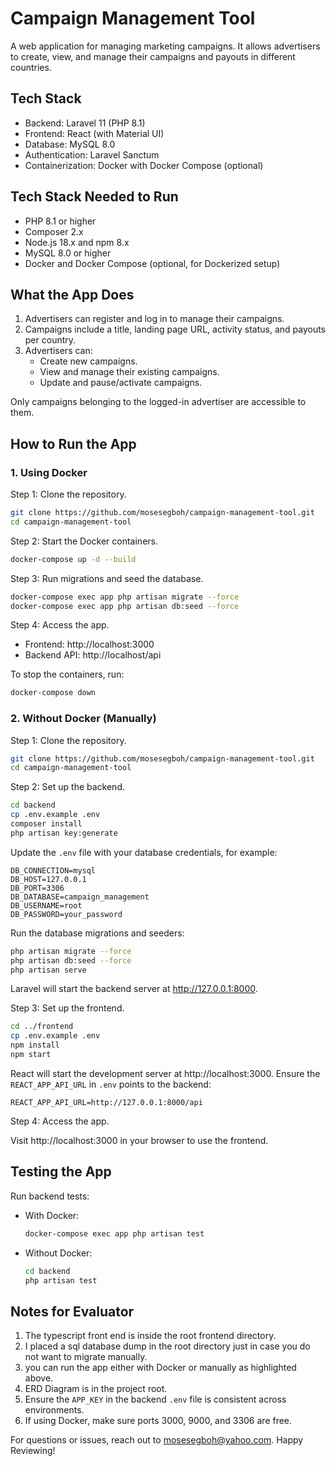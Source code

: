 # Campaign Management Tool

A web application for managing marketing campaigns. It allows advertisers to create, view, and manage their campaigns and payouts in different countries.

## Tech Stack

- Backend: Laravel 11 (PHP 8.1)
- Frontend: React (with Material UI)
- Database: MySQL 8.0
- Authentication: Laravel Sanctum
- Containerization: Docker with Docker Compose (optional)

## Tech Stack Needed to Run

- PHP 8.1 or higher
- Composer 2.x
- Node.js 18.x and npm 8.x
- MySQL 8.0 or higher
- Docker and Docker Compose (optional, for Dockerized setup)

## What the App Does

1. Advertisers can register and log in to manage their campaigns.
2. Campaigns include a title, landing page URL, activity status, and payouts per country.
3. Advertisers can:
    - Create new campaigns.
    - View and manage their existing campaigns.
    - Update and pause/activate campaigns.

Only campaigns belonging to the logged-in advertiser are accessible to them.

## How to Run the App

### 1. Using Docker

Step 1: Clone the repository.

```bash
git clone https://github.com/mosesegboh/campaign-management-tool.git
cd campaign-management-tool
```

Step 2: Start the Docker containers.

```bash
docker-compose up -d --build
```

Step 3: Run migrations and seed the database.

```bash
docker-compose exec app php artisan migrate --force
docker-compose exec app php artisan db:seed --force
```

Step 4: Access the app.

- Frontend: http://localhost:3000
- Backend API: http://localhost/api

To stop the containers, run:

```bash
docker-compose down
```

### 2. Without Docker (Manually)

Step 1: Clone the repository.

```bash
git clone https://github.com/mosesegboh/campaign-management-tool.git
cd campaign-management-tool
```

Step 2: Set up the backend.

```bash
cd backend
cp .env.example .env
composer install
php artisan key:generate
```

Update the `.env` file with your database credentials, for example:

```env
DB_CONNECTION=mysql
DB_HOST=127.0.0.1
DB_PORT=3306
DB_DATABASE=campaign_management
DB_USERNAME=root
DB_PASSWORD=your_password
```

Run the database migrations and seeders:

```bash
php artisan migrate --force
php artisan db:seed --force
php artisan serve
```

Laravel will start the backend server at http://127.0.0.1:8000.

Step 3: Set up the frontend.

```bash
cd ../frontend
cp .env.example .env
npm install
npm start
```

React will start the development server at http://localhost:3000. Ensure the `REACT_APP_API_URL` in `.env` points to the backend:

```env
REACT_APP_API_URL=http://127.0.0.1:8000/api
```

Step 4: Access the app.

Visit http://localhost:3000 in your browser to use the frontend.

## Testing the App

Run backend tests:

- With Docker:

  ```bash
  docker-compose exec app php artisan test
  ```

- Without Docker:

  ```bash
  cd backend
  php artisan test
  ```

## Notes for Evaluator

1. The typescript front end is inside the root frontend directory.
2. I placed a sql database dump in the root directory just in case you do not want to migrate manually.
3. you can run the app either with Docker or manually as highlighted above.
3. ERD Diagram is in the project root.
4. Ensure the `APP_KEY` in the backend `.env` file is consistent across environments.
3. If using Docker, make sure ports 3000, 9000, and 3306 are free.

For questions or issues, reach out to mosesegboh@yahoo.com. Happy Reviewing!
